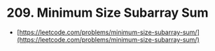 # 209. Minimum Size Subarray Sum

- [https://leetcode.com/problems/minimum-size-subarray-sum/](https://leetcode.com/problems/minimum-size-subarray-sum/)

